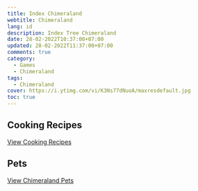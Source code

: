 ```yaml
---
title: Index Chimeraland
webtitle: Chimeraland
lang: id
description: Index Tree Chimeraland
date: 28-02-2022T10:37:00+07:00
updated: 28-02-2022T11:37:00+07:00
comments: true
category:
  - Games
  - Chimeraland
tags:
  - Chimeraland
cover: https://i.ytimg.com/vi/K3Ns77dNuoA/maxresdefault.jpg
toc: true
---
```


## Cooking Recipes
[View Cooking Recipes](Recipes.md)

## Pets
[View Chimeraland Pets](Pets.md)